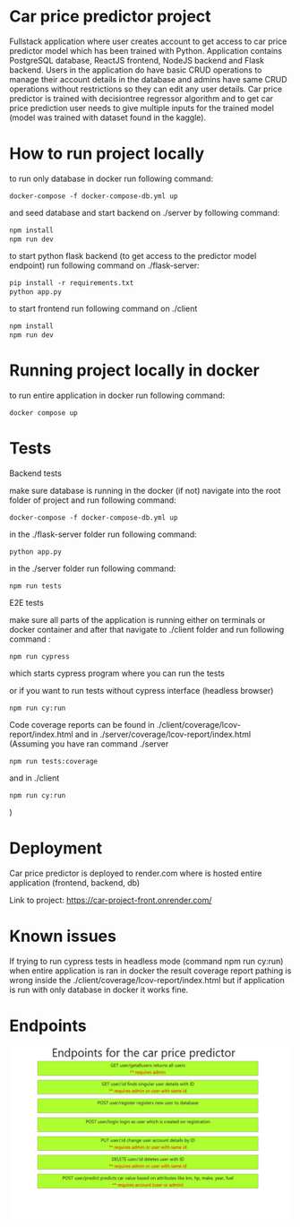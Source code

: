 # Car price predictor project

Fullstack application where user creates account to get access to car price predictor model which has been trained with Python.
Application contains PostgreSQL database, ReactJS frontend, NodeJS backend and Flask backend. Users in the application do have
basic CRUD operations to manage their account details in the database and admins have same CRUD operations without restrictions so they can edit any user details. Car price predictor is trained with decisiontree regressor algorithm and to get car price prediction user needs to give multiple inputs for the trained model (model was trained with dataset found in the kaggle).

# How to run project locally

to run only database in docker run following command:

````
docker-compose -f docker-compose-db.yml up
````

and seed database and start backend on ./server by following command:

````
npm install
npm run dev
````

to start python flask backend (to get access to the predictor model endpoint) run following command on ./flask-server:
````
pip install -r requirements.txt
python app.py
````

to start frontend run following command on ./client
````
npm install
npm run dev
````
# Running project locally in docker

to run entire application in docker run following command:
````
docker compose up
````

# Tests

Backend tests

make sure database is running in the docker (if not) navigate into the root folder of project and run following command:

````
docker-compose -f docker-compose-db.yml up
````

in the ./flask-server folder run following command:

````
python app.py
````

in the ./server folder run following command:

````
npm run tests
````

E2E tests

make sure all parts of the application is running either on terminals or docker container and after that navigate to ./client folder and run following command :

````
npm run cypress
````
which starts cypress program where you can run the tests

or if you want to run tests without cypress interface (headless browser)

````
npm run cy:run
````

Code coverage reports can be found in ./client/coverage/lcov-report/index.html and in ./server/coverage/lcov-report/index.html
(Assuming you have ran command ./server

````
npm run tests:coverage
````
and in ./client

````
npm run cy:run
````
)

# Deployment

Car price predictor is deployed to render.com where is hosted entire application (frontend, backend, db)

Link to project: https://car-project-front.onrender.com/

# Known issues

If trying to run cypress tests in headless mode (command npm run cy:run) when entire application is ran in docker the result
coverage report pathing is wrong inside the ./client/coverage/lcov-report/index.html but if application is run with only database in docker it works fine.

# Endpoints

<div align="center">
    <img src="/images/endpoints.png" width="600px"</img>
</div>